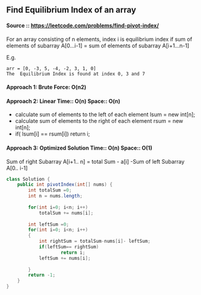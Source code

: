 ## Find Equilibrium Index of an array
#### Source :: https://leetcode.com/problems/find-pivot-index/

For an array consisting of n elements, index i is equilibrium index
if sum of elements of subarray A[0...i-1] = sum of elements of subarray A[i+1...n-1] 

E.g. 
```
arr = [0, -3, 5, -4, -2, 3, 1, 0]
The  Equilibrium Index is found at index 0, 3 and 7
```

#### Approach 1: Brute Force: O(n2)

#### Approach 2: Linear  Time:: O(n) Space:: O(n) 
- calculate sum of elements to the left of each element lsum = new int[n];
- calculate sum of elements to the right of each element rsum = new int[n];
- if( lsum[i] == rsum[i])
    return i;

#### Approach 3: Optimized Solution Time:: O(n) Space:: O(1)
Sum of right Subarray A[i+1.. n] = total Sum - a[i] -Sum of left Subarray A[0.. i-1] 

```java
class Solution {
    public int pivotIndex(int[] nums) {
        int totalSum =0;
        int n = nums.length;
        
        for(int i=0; i<n; i++)
            totalSum += nums[i];
        
        int leftSum =0;
        for(int i=0; i<n; i++)
        {
            int rightSum = totalSum-nums[i]- leftSum;
            if(leftSum== rightSum)
                    return i;
            leftSum += nums[i];
            
        }
        return -1;
    }
}
```